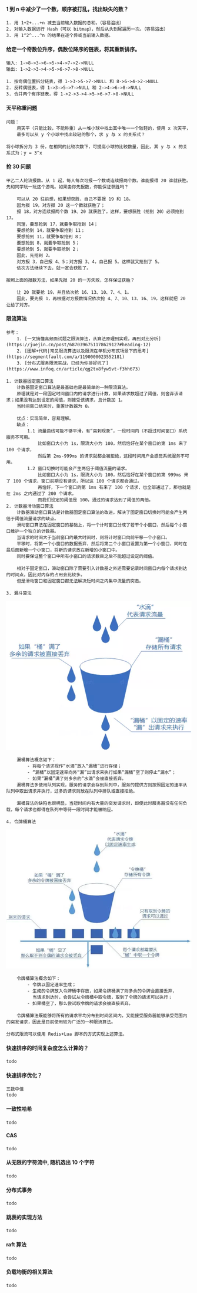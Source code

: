 #### 1 到 n 中减少了一个数，顺序被打乱，找出缺失的数？

    1. 用 1+2+...+n 减去当前输入数据的总和。（容易溢出）
    2. 对输入数据进行 Hash（可以 bitmap），然后从头到尾遍历一次。（容易溢出）
    3. 用 1^2^...^n 的结果在逐个异或当前输入数据。

#### 给定一个奇数位升序，偶数位降序的链表，将其重新排序。

    输入: 1->8->3->6->5->4->7->2->NULL
    输出: 1->2->3->4->5->6->7->8->NULL

    1. 按奇偶位置拆分链表，得 1->3->5->7->NULL 和 8->6->4->2->NULL
    2. 反转偶链表，得 1->3->5->7->NULL 和 2->4->6->8->NULL
    3. 合并两个有序链表，得 1->2->3->4->5->6->7->8->NULL

#### 天平称重问题

    问题：
        用天平（只能比较，不能称重）从一堆小球中找出其中唯一一个较轻的，使用 x 次天平，
        最多可以从 y 个小球中找出较轻的那个，求 y 与 x 的关系式？

    将小球拆分为 3 份，在相同的比较次数下，可提高小球的比较数量，因此，其 y 与 x 的关系式为：y = 3^x

#### 抢 30 问题

    甲乙二人轮流报数。从 1 起，每人每次可报一个数或连续报两个数。谁能报得 20 谁就获胜。
    先和同学玩一玩这个游戏。如果由你先报数，你能保证获胜吗？

        可以从 20 往前想，如果想获胜，自己不要报 19 和 18。
        因为报 19，对方报 20 这一个数就获胜了；
        报 18，对方连续报两个数 19、20 就获胜了。这样，要想获胜（抢到 20）必须抢到 17。
        同理，要想抢到 17，就要争取抢到 14；
        要想抢到 14，就要争取抢到 11；
        要想抢到 11，就要争取抢到 8；
        要想抢到 8，就要争取抢到 5；
        要想抢到 5，就要争取抢到 2；
        因此，先抢到 2。
        对方报 3，自己报 4、5；对方报 3、4，自己报 5。这样就又抢到了 5。
        依次方法继续下去，就一定会获胜了。

    按照上面的报数方法，如果先报 20 的一方失败，怎样保证获胜？

        让 20 就要抢 19，并且依次抢 16、13、10、7、4、1。
        因此，要先报 1，再根据对方报数情况依次抢 4、7、10、13、16、19，这样就把 20 让给了对方。

#### 限流算法

    参考：
        1. [一文搞懂高频面试题之限流算法，从算法原理到实现，再到对比分析](https://juejin.cn/post/6870396751178629127#heading-12)
        2. [图解+代码|常见限流算法以及限流在单机分布式场景下的思考](https://segmentfault.com/a/1190000023552181)
        3. [分布式服务限流实战，已经为你排好坑了](https://www.infoq.cn/article/qg2tx8fyw5vt-f3hh673)

    1. 计数器固定窗口算法
        计数器固定窗口算法是最基础也是最简单的一种限流算法。
        原理就是对一段固定时间窗口内的请求进行计数，如果请求数超过了阈值，则舍弃该请求；如果没有达到设定的阈值，则接受该请求，且计数加 1。
        当时间窗口结束时，重置计数器为 0。

        优点：实现简单，容易理解。
        缺点：
            1.1 流量曲线可能不够平滑，有“突刺现象”，一段时间内（不超过时间窗口）系统服务不可用。
                比如窗口大小为 1s，限流大小为 100，然后恰好在某个窗口的第 1ms 来了 100 个请求，
                然后第 2ms-999ms 的请求就都会被拒绝，这段时间用户会感觉系统服务不可用。
            1.2 窗口切换时可能会产生两倍于阈值流量的请求。
                比如窗口大小为 1s，限流大小为 100，然后恰好在某个窗口的第 999ms 来了 100 个请求，窗口前期没有请求，所以这 100 个请求都会通过。
                再恰好，下一个窗口的第 1ms 有来了 100 个请求，也全部通过了，那也就是在 2ms 之内通过了 200 个请求，
                而我们设定的阈值是 100，通过的请求达到了阈值的两倍。
    2. 计数器滑动窗口算法
        计数器滑动窗口算法是计数器固定窗口算法的改进，解决了固定窗口切换时可能会产生两倍于阈值流量请求的缺点。
        滑动窗口算法在固定窗口的基础上，将一个计时窗口分成了若干个小窗口，然后每个小窗口维护一个独立的计数器。
        当请求的时间大于当前窗口的最大时间时，则将计时窗口向前平移一个小窗口。
        平移时，将第一个小窗口的数据丢弃，然后将第二个小窗口设置为第一个小窗口，同时在最后面新增一个小窗口，将新的请求放在新增的小窗口中。
        同时要保证整个窗口中所有小窗口的请求数目之后不能超过设定的阈值。

        相对于固定窗口，滑动窗口除了需要引入计数器之外还需要记录时间窗口内每个请求到达的时间点，因此对内存的占用会比较多。
        但是滑动窗口和固定窗口都无法解决短时间之内集中流量的突击。

    3. 漏斗算法

<p align='center'>
    <img src='./images/Unclassified question/漏桶算法.png'>
</p>

        漏桶算法概念如下：
            - 将每个请求视作“水滴”放入“漏桶”进行存储；
            - “漏桶”以固定速率向外“漏”出请求来执行如果“漏桶”空了则停止“漏水”；
            - 如果“漏桶”满了则多余的“水滴”会被直接丢弃。
        漏桶算法多使用队列实现，服务的请求会存到队列中，服务的提供方则按照固定的速率从队列中取出请求并执行，过多的请求则放在队列中排队或直接拒绝。

        漏桶算法的缺陷也很明显，当短时间内有大量的突发请求时，即便此时服务器没有任何负载，每个请求也都得在队列中等待一段时间才能被响应。

    4. 令牌桶算法

<p align='center'>
    <img src='./images/Unclassified question/令牌桶算法.webp'>
</p>

        令牌桶算法概念如下：
            - 令牌以固定速率生成；
            - 生成的令牌放入令牌桶中存放，如果令牌桶满了则多余的令牌会直接丢弃，
              当请求到达时，会尝试从令牌桶中取令牌，取到了令牌的请求可以执行；
            - 如果桶空了，那么尝试取令牌的请求会被直接丢弃。

        令牌桶算法既能够将所有的请求平均分布到时间区间内，又能接受服务器能够承受范围内的突发请求，因此是目前使用较为广泛的一种限流算法。

    分布式限流可以使用 Redis+Lua 脚本的方式实现上述算法。

#### 快速排序的时间复杂度怎么计算的？

    todo

#### 快速排序优化？

    三数中值
    todo

#### 一致性哈希

    todo

#### CAS

    todo

#### 从无限的字符流中, 随机选出 10 个字符

    todo

#### 分布式事务

    todo

#### 跳表的实现方法

    todo

#### raft 算法

    todo

#### 负载均衡的相关算法

    todo





































